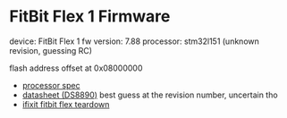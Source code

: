 # FitBit Flex 1 Firmware

device: FitBit Flex 1
fw version: 7.88
processor: stm32l151 (unknown revision, guessing RC)

flash address offset at 0x08000000

- [processor spec](https://www.st.com/en/microcontrollers-microprocessors/stm32l151-152/documentation.html)
- [datasheet (DS8890)](https://www.st.com/resource/en/datasheet/stm32l151rc.pdf)
best guess at the revision number, uncertain tho
- [ifixit fitbit flex teardown](https://www.ifixit.com/Teardown/Fitbit+Flex+Teardown/16050)